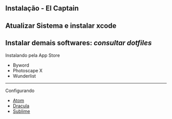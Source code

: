 Instalação - El Captain
---
**Atualizar** Sistema e instalar **xcode**
---
Instalar demais softwares:
***consultar dotfiles***
---
Instalando pela App Store

- Byword
- Photoscape X
- Wunderlist
---
Configurando

- [Atom](https://gist.github.com/sergiokopplin/896adec9fa1e1930d556)
- [Dracula](https://github.com/zenorocha/dracula-theme)
- [Sublime](https://gist.github.com/sergiokopplin/f393ac99fdb2d123e9f6)
